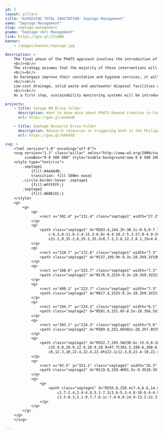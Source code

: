 ```yaml
---
id: 5
layout: pillars
title: "ACHIEVING TOTAL SANITATION: Septage Management"
name: "Septage Management"
slug: septage-management
pname: "Septage <br> Management"
link: https://goo.gl/j2vqRB
banner:
    - /images/banner/septage.jpg

description: >
    The final phase of the PhATS approach involves the introduction of the safe management of solid and liquid wastes, including drainage and the recycling and reuse of waste; and the development and strengthening of water quality monitoring systems, allied with the promotion of water supply protection, sanitary surveys, and safe water storage and handling.
    <br/><br/>
    The strategy assumes that the majority of these interventions will be piloted in the most progressive barangays and municipalities, with a focus on barangays that have either graduated to G2 Sustainable Sanitation barangay status, or seem likely to graduate in the near future. The intention is not to promote expensive, high-technology approaches, but to develop and refine simple and appropriate technologies and systems that can be implemented, operated and maintained by resource-scarce local governments in the typhoon-affected areas.
    <br/><br/>
    As barangays improve their sanitation and hygiene services, it will become important to introduce basic water safety planning and public health monitoring systems that are designed to detect major sanitation, hygiene or water supply problems. Point of use water quality testing and response protocols will be developed and piloted in G1 and G2 barangays, accompanied by advocacy to LGUS for the allocation of appropriate budgets and resources to sustain these services.
    <br/><br/>
    Low-cost drainage, solid waste and wastewater disposal facilities will be constructed to demonstrate and promote cost-effective waste management solutions, and encourage LGUs to work towards G3 Total Sanitation Barangay status. Where septic tanks are preferred or required (due to potential contamination of vulnerable groundwater or surface water resources), faecal sludge management (FSM) systems should be introduced. These systems will need to be appropriate for the largely rural contexts in which most implementing partners will be working, focusing on technologies and approaches that can be implemented and maintained by low capacity local governments and small private providers, in recognition that few previous FSM interventions in the Philippines have been either successful or sustainable.
    <br/><br/>
    As a first step, sustainability monitoring systems will be introduced as part of the G2 graduation process, with the aim of tracking what happens to toilet pits and septic tanks as they fill up and start to cause problems – whether pits are emptied or replaced; whether septic tanks are regularly desludged; whether effluent from either toilet pits or septic tanks contaminates local water bodies or open spaces; and whether any removed pit contents or septic sludge are then safely transported, treated or disposed. Improved information on the extent and nature of these sustainability problems will be an important driver for local governments and sanitation stakeholders to finance, develop and implement appropriate solutions in areas that face public health hazards associated with unsafe sanitation and waste management systems.

projects:
    - title: Setage KM Drive folder
      description: Want to know more about PhATS Demand Creation in Communities? Check out the latest Knowledge Management Pieces!
      url: https://goo.gl/wu4ouB

    - title: Septage Resource Drive Folder
      description: Research resources on triggering both in the Philippines and around the world can be found here.
      url: https://goo.gl/6AAVXQ

svg: >      
    <?xml version="1.0" encoding="utf-8"?>
    <svg version="1.1" class="pillar" xmlns="http://www.w3.org/2000/svg" xmlns:xlink="http://www.w3.org/1999/xlink" x="0px" y="0px"
         viewBox="0 0 500 500" style="enable-background:new 0 0 500 500;" xml:space="preserve">
    <style type="text/css">
        .septage1
            {fill:#4A4A4B;
            transition: fill 500ms ease}
        .circle-border:hover .septage1
            {fill:#FFFFFF;}
        .septage2
            {fill:#EBECEC;}
    </style>
    <g>
        <g>
            <g>
                <rect x="382.4" y="231.4" class="septage1" width="27.2" height="12.3"/>
            </g>
            <g>
                <path class="septage1" d="M203.4,244.2h-30.2c-0.8,0-7.7-0.1-14.9-3.7c-10-5-15.6-14.5-15.6-26.8c0-19.2-5.3-22.2-22.2-22.2
                    c-6.3,0-11.6-2.4-15.3-6.8c-8.4-10.2-5.3-27.8-4.9-29.8l12.7,2.5c-1,5.2-1.3,15,2.2,19.1c0.8,1,2.1,2.1,5.3,2.1
                    c21.1,0,35.2,6,35.2,35.2c0,7.2,2.6,12.2,8.1,15c4.6,2.4,9.4,2.5,9.4,2.5h30.2V244.2z"/>
            </g>
            <g>
                <rect x="128.7" y="172.6" class="septage1" width="7.3" height="26.3"/>
                <path class="septage2" d="M137,199.9h-9.3v-28.3h9.3V199.9z M129.6,198h5.4v-24.4h-5.4V198z"/>
            </g>
            <g>
                <rect x="168.6" y="223.7" class="septage1" width="7.3" height="26.3"/>
                <path class="septage2" d="M176.9,251h-9.3v-28.3h9.3V251z M169.6,249h5.4v-24.4h-5.4V249z"/>
            </g>
            <g>
                <rect x="409.1" y="223.7" class="septage1" width="7.3" height="26.3"/>
                <path class="septage2" d="M417.4,251h-9.3v-28.3h9.3V251z M410.1,249h5.4v-24.4h-5.4V249z"/>
            </g>
            <g>
                <rect x="194.7" y="224.3" class="septage1" width="6.1" height="26.3"/>
                <path class="septage2" d="M201.9,251.6h-8.5v-28.3h8.5V251.6z M195.9,249.7h3.6v-24.4h-3.6V249.7z"/>
            </g>
            <g>
                <rect x="383.1" y="224.3" class="septage1" width="5.6" height="26.3"/>
                <path class="septage2" d="M389.8,251.6H382v-28.3h7.8V251.6z M384.2,249.7h3.3v-24.4h-3.3V249.7z"/>
            </g>
            <g>
                <path class="septage1" d="M352.7,293.5H230.6c-15.9,0-28.9-12.9-28.9-28.9v-47.7c0-15.9,12.9-28.9,28.9-28.9h122.1
                    c15.9,0,28.9,12.9,28.9,28.9v47.7C381.5,280.6,368.6,293.5,352.7,293.5z M230.6,194.6c-12.3,0-22.4,10-22.4,22.4v47.7
                    c0,12.3,10,22.4,22.4,22.4h122.1c12.3,0,22.4-10,22.4-22.4v-47.7c0-12.3-10-22.4-22.4-22.4H230.6z"/>
            </g>
            <g>
                <rect x="92.5" y="151.1" class="septage1" width="26.3" height="7.3"/>
                <path class="septage2" d="M119.8,159.4H91.5v-9.3h28.3V159.4z M93.5,157.5h24.4v-5.4H93.5V157.5z"/>
            </g>
            <g>
                <g>
                    <path class="septage1" d="M256.8,250.4c7.4,6.6,14.9,13.2,22.3,19.7c2.5,2.2,5.8,1.7,7.6-1c11.8-16.7,23.6-33.4,35.4-50.2
                        c1.7-2.4,3.4-4.8,5.1-7.2c3.6-5.1-4.8-10-8.4-4.9c-11.8,16.7-23.6,33.4-35.4,50.2c-1.7,2.4-3.4,4.8-5.1,7.2
                        c2.5-0.3,5.1-0.7,7.6-1c-7.4-6.6-14.9-13.2-22.3-19.7C259,239.4,252.1,246.3,256.8,250.4L256.8,250.4z"/>
                </g>
            </g>
        </g>
    </g>
    </svg>

---
```

